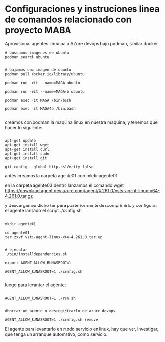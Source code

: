 # Configuraciones y instruciones linea de comandos relacionado con proyecto MABA


Aprovisionar agentes linux para AZure devops bajo podman, similar docker
~~~
# buscamos imagenes de ubuntu
podman search ubuntu


# bajamos una imagen de ubuntu
podman pull docker.io/library/ubuntu

podman run -dit --name=MAGA ubuntu

podman run -dit --name=MAGA4b ubuntu

podman exec -it MAGA /bin/bash

podman exec -it MAGA4b /bin/bash


~~~




creamos con podman la maquina linux en nuestra maquina, y tenemos que hacer lo siguiente:
~~~

apt-get update
apt-get install wget
apt-get install curl
apt-get install sudo
apt-get install git

git config --global http.sslVerify false

~~~
antes creamos la carpeta agente01 con mkdir agente01

en la carpeta agente03 dentro lanzamos el comando wget https://download.agent.dev.azure.com/agent/4.261.0/vsts-agent-linux-x64-4.261.0.tar.gz


y descargamos dicho tar para posteriormente descomprimirlo y configurar el agente lanzado el script ./config.sh
~~~

mkdir agente01

cd agente01
tar zxvf vsts-agent-linux-x64-4.261.0.tar.gz


# ejecutar
./bin/installdependencies.sh

export AGENT_ALLOW_RUNASROOT=1

AGENT_ALLOW_RUNASROOT=1 ./config.sh


~~~

luego para levantar el agente:

~~~

AGENT_ALLOW_RUNASROOT=1 ./run.sh


#borrar un agente o desregistrarlo de azure devops

AGENT_ALLOW_RUNASROOT=1 ./config.sh remove

~~~

El agente para levantarlo en modo servicio en linux, hay que ver, investigar, que tenga un arranque automativo, como servicio.
